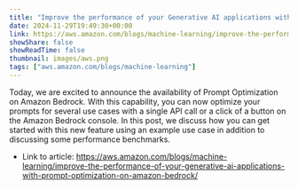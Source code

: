 ```yaml
---
title: "Improve the performance of your Generative AI applications with Prompt Optimization on Amazon Bedrock"
date: 2024-11-29T19:49:30+00:00
link: https://aws.amazon.com/blogs/machine-learning/improve-the-performance-of-your-generative-ai-applications-with-prompt-optimization-on-amazon-bedrock/
showShare: false
showReadTime: false
thumbnail: images/aws.png
tags: ["aws.amazon.com/blogs/machine-learning"]
---
```

Today, we are excited to announce the availability of Prompt Optimization on Amazon Bedrock. With this capability, you can now optimize your prompts for several use cases with a single API call or a click of a button on the Amazon Bedrock console. In this post, we discuss how you can get started with this new feature using an example use case in addition to discussing some performance benchmarks.

- Link to article: https://aws.amazon.com/blogs/machine-learning/improve-the-performance-of-your-generative-ai-applications-with-prompt-optimization-on-amazon-bedrock/